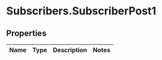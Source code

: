 # Subscribers.SubscriberPost1

## Properties
Name | Type | Description | Notes
------------ | ------------- | ------------- | -------------
